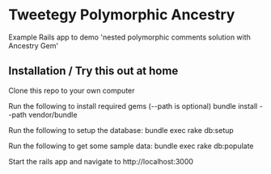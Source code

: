 Tweetegy Polymorphic Ancestry
=============================

Example Rails app to demo 'nested polymorphic comments solution with Ancestry Gem'

## Installation / Try this out at home

Clone this repo to your own computer

Run the following to install required gems (--path is optional)
  bundle install --path vendor/bundle

Run the following to setup the database:
  bundle exec rake db:setup

Run the following to get some sample data:
  bundle exec rake db:populate

Start the rails app and navigate to http://localhost:3000